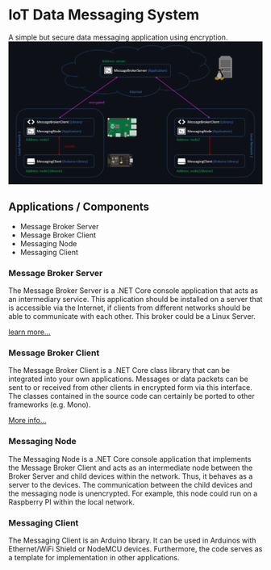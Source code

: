 # IoT Data Messaging System
A simple but secure data messaging application using encryption.
![alt text](scheme.png?raw=true)

## Applications / Components
* Message Broker Server
* Message Broker Client
* Messaging Node
* Messaging Client

### Message Broker Server
The Message Broker Server is a .NET Core console application that acts as an intermediary service. This application should be installed on a server that is accessible via the Internet, if clients from different networks should be able to communicate with each other.
This broker could be a Linux Server.

[learn more...](https://github.com/MiHoCode/dotnet-message-broker/wiki/Message-Broker-Server)

### Message Broker Client
The Message Broker Client is a .NET Core class library that can be integrated into your own applications. Messages or data packets can be sent to or received from other clients in encrypted form via this interface. The classes contained in the source code can certainly be ported to other frameworks (e.g. Mono).

[More info...](https://github.com/MiHoCode/dotnet-message-broker/wiki/Message-Broker-Client-(Library))

### Messaging Node
The Messaging Node is a .NET Core console application that implements the Message Broker Client and acts as an intermediate node between the Broker Server and child devices within the network. Thus, it behaves as a server to the devices. The communication between the child devices and the messaging node is unencrypted.
For example, this node could run on a Raspberry PI within the local network.

### Messaging Client
The Messaging Client is an Arduino library. It can be used in Arduinos with Ethernet/WiFi Shield or NodeMCU devices. Furthermore, the code serves as a template for implementation in other applications.
